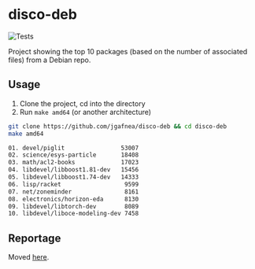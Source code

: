 # disco-deb

![Tests](https://github.com/jgafnea/disco-deb/actions/workflows/python.yml/badge.svg)

Project showing the top 10 packages (based on the number of associated files) from a Debian repo.

## Usage

1. Clone the project, cd into the directory
2. Run `make amd64` (or another architecture)

```sh
git clone https://github.com/jgafnea/disco-deb && cd disco-deb
make amd64

01. devel/piglit                53007
02. science/esys-particle       18408
03. math/acl2-books             17023
04. libdevel/libboost1.81-dev   15456
05. libdevel/libboost1.74-dev   14333
06. lisp/racket                  9599
07. net/zoneminder               8161
08. electronics/horizon-eda      8130
09. libdevel/libtorch-dev        8089
10. libdevel/liboce-modeling-dev 7458
```

## Reportage

Moved [here](/docs/report.md).
